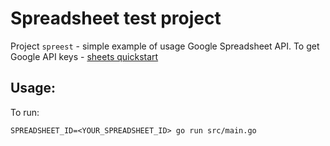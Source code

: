 # Spreadsheet test project

Project `spreest` - simple example of usage Google Spreadsheet API. To get Google API keys - [sheets quickstart](https://developers.google.com/sheets/api/quickstart/go)

## Usage:

To run:

```
SPREADSHEET_ID=<YOUR_SPREADSHEET_ID> go run src/main.go
```
